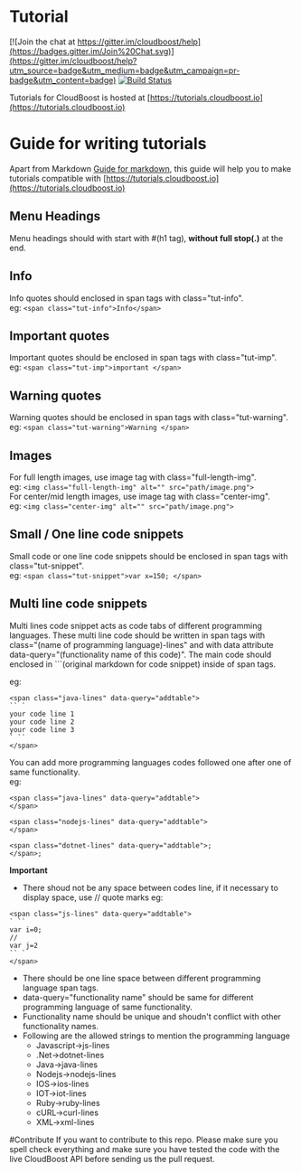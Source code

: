 # Tutorial

[![Join the chat at https://gitter.im/cloudboost/help](https://badges.gitter.im/Join%20Chat.svg)](https://gitter.im/cloudboost/help?utm_source=badge&utm_medium=badge&utm_campaign=pr-badge&utm_content=badge) [![Build Status](http://cbjenkins.cloudapp.net:8080/buildStatus/icon?job=CbTutorial)](http://cbjenkins.cloudapp.net:8080/job/CbTutorial/)


Tutorials for CloudBoost is hosted at [https://tutorials.cloudboost.io](https://tutorials.cloudboost.io)

# Guide for writing tutorials

Apart from Markdown [Guide for markdown](https://guides.github.com/features/mastering-markdown), this guide will help you to make tutorials compatible with [https://tutorials.cloudboost.io](https://tutorials.cloudboost.io)


## Menu Headings
Menu headings should with start with #(h1 tag), **without full stop(.)** at the end.

## Info
Info quotes should enclosed in span tags with class="tut-info".</br>
eg: ```<span class="tut-info">Info</span>```

## Important quotes
Important quotes should be enclosed in span tags with class="tut-imp".</br>
eg: ```<span class="tut-imp">important </span>```

## Warning quotes
Warning quotes should be enclosed in span tags with class="tut-warning".</br>
eg: ```<span class="tut-warning">Warning </span>```

## Images
For full length images, use image tag with class="full-length-img".</br>
eg: ```<img class="full-length-img" alt="" src="path/image.png">```
</br>
For center/mid length images, use image tag with class="center-img".</br>
eg: ```<img class="center-img" alt="" src="path/image.png">```

## Small / One line code snippets
Small code or one line code snippets should be enclosed in span tags with class="tut-snippet".</br>
eg: ```<span class="tut-snippet">var x=150; </span>```

## Multi line code snippets
Multi lines code snippet acts as code tabs of different programming languages. These multi line code should be written in span tags with class="(name of programming language)-lines" and with data attribute data-query="(functionality name of this code)". The main code should enclosed in ```(original markdown for code snippet) inside of span tags.

eg: 
```
<span class="java-lines" data-query="addtable">
`` `
your code line 1
your code line 2
your code line 3
` ``
</span>
```

You can add more programming languages codes followed one after one of same functionality.</br>
eg:

```
<span class="java-lines" data-query="addtable">
</span>
    
<span class="nodejs-lines" data-query="addtable">
</span>
    
<span class="dotnet-lines" data-query="addtable">;
</span>;
```

**Important**
* There shoud not be any space between codes line, if it necessary to display space, use // quote marks
eg:
```
<span class="js-lines" data-query="addtable">
` ``
var i=0;
//
var j=2
`` `
</span>
```
* There should be one line space between different programming language span tags.
* data-query="functionality name" should be same for different programming language of same functionality.
* Functionality name should be unique and shoudn't conflict with other functionality names.
* Following are the allowed strings to mention the programming language
  * Javascript->js-lines
  * .Net->dotnet-lines
  * Java->java-lines
  * Nodejs->nodejs-lines
  * IOS->ios-lines
  * IOT->iot-lines
  * Ruby->ruby-lines
  * cURL->curl-lines
  * XML->xml-lines


#Contribute
If you want to contribute to this repo. Please make sure you spell check everything and make sure you have tested the code with the live CloudBoost API before sending us the pull request.
